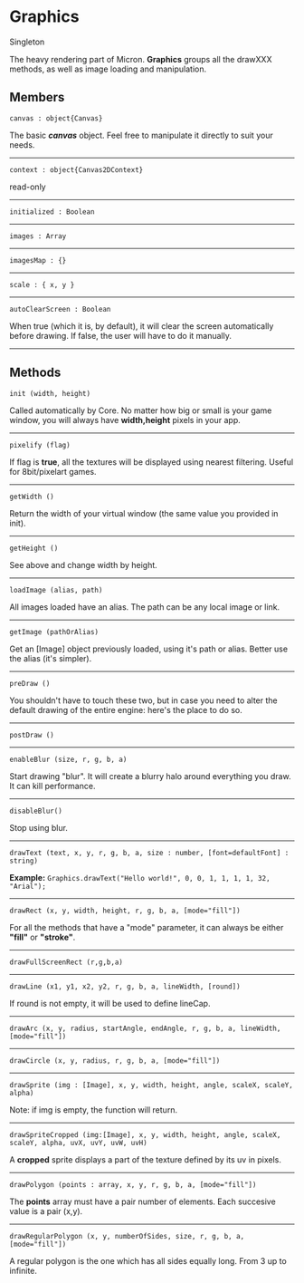 # Graphics

<span class="label label-warning">Singleton</span>

The heavy rendering part of Micron. **Graphics** groups all the drawXXX methods, as well as image loading and manipulation.

## Members

    canvas : object{Canvas}

The basic ***canvas*** object. Feel free to manipulate it directly to suit your needs.

---

    context : object{Canvas2DContext}

<span class="label label-danger">read-only</span>

---

    initialized : Boolean

---

    images : Array

---

    imagesMap : {}

---

    scale : { x, y }

---

    autoClearScreen : Boolean

When true (which it is, by default), it will clear the screen automatically before drawing. If false, the user will have to do it manually.

---

## Methods

    init (width, height)

Called automatically by Core. No matter how big or small is your game window, you will always have **width,height** pixels in your app.

---

    pixelify (flag)

If flag is **true**, all the textures will be displayed using nearest filtering. Useful for 8bit/pixelart games.

---

    getWidth ()

Return the width of your virtual window (the same value you provided in init).

---

    getHeight ()

See above and change width by height.

---

    loadImage (alias, path)

All images loaded have an alias. The path can be any local image or link.

---

    getImage (pathOrAlias)

Get an [Image] object previously loaded, using it's path or alias. Better use the alias (it's simpler).

---

    preDraw ()

You shouldn't have to touch these two, but in case you need to alter the default drawing of the entire engine: here's the place to do so.

---

    postDraw ()

---

    enableBlur (size, r, g, b, a)

Start drawing "blur". It will create a blurry halo around everything you draw. It can kill performance.

---

    disableBlur()

Stop using blur.

---

    drawText (text, x, y, r, g, b, a, size : number, [font=defaultFont] : string)

**Example:** `Graphics.drawText("Hello world!", 0, 0, 1, 1, 1, 1, 32, "Arial");`

---

    drawRect (x, y, width, height, r, g, b, a, [mode="fill"])

For all the methods that have a "mode" parameter, it can always be either **"fill"** or **"stroke"**.

---

    drawFullScreenRect (r,g,b,a)

---

    drawLine (x1, y1, x2, y2, r, g, b, a, lineWidth, [round])

If round is not empty, it will be used to define lineCap.

---

    drawArc (x, y, radius, startAngle, endAngle, r, g, b, a, lineWidth, [mode="fill"])

---

    drawCircle (x, y, radius, r, g, b, a, [mode="fill"])

---

    drawSprite (img : [Image], x, y, width, height, angle, scaleX, scaleY, alpha)

Note: if img is empty, the function will return.

---

    drawSpriteCropped (img:[Image], x, y, width, height, angle, scaleX, scaleY, alpha, uvX, uvY, uvW, uvH)

A **cropped** sprite displays a part of the texture defined by its uv in pixels.

---

    drawPolygon (points : array, x, y, r, g, b, a, [mode="fill"])

The **points** array must have a pair number of elements. Each succesive value is a pair (x,y).

---

    drawRegularPolygon (x, y, numberOfSides, size, r, g, b, a, [mode="fill"])

A regular polygon is the one which has all sides equally long. From 3 up to infinite.
